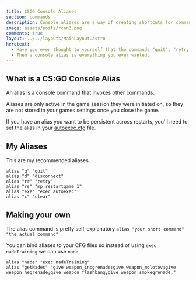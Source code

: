 ```yaml
---
title: CSGO Console Aliases
section: commands
description: Console aliases are a way of creating shortcuts for commands that we tend to use a lot.
image: assets/posts/rcon3.png
comments: true
layout: ../../layouts/MainLayout.astro
herotext:
  - Have you ever thought to yourself that the commands "quit", "retry", or "disconnect" take too long to type?
  - Then a console alias is everything you ever wanted.
---
```


## What is a CS:GO Console Alias

An alias is a console command that invokes other commands.

Aliases are only active in the game session they were initiated on, so they are not stored in your games settings once you close the game.

If you have an alias you want to be persistent across restarts, you'll need to set the alias in your [autoexec.cfg](/commands/getting-started.html) file.

## My Aliases

This are my recommended aliases.

```
alias "q" "quit"
alias "d" "disconnect"
alias "rr" "retry"
alias "rs" "mp_restartgame 1"
alias "exe" "exec autoexec"
alias "c" "clear"
```

## Making your own

The alias command is pretty self-explanatory `alias "your short command" "the actual command"`

You can bind aliases to your CFG files so instead of using `exec nadeTraining` we can use `nade`

```
alias "nade" "exec nadeTraining"
alias "getNades" "give weapon_incgrenade;give weapon_molotov;give weapon_hegrenade;give weapon_flashbang;give weapon_smokegrenade;"
```
